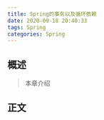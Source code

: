 ```yaml
---
title: Spring的事务以及循环依赖
date: 2020-09-18 20:40:33
tags: Spring
categories: Spring
---
```


## 概述

> 本章介绍

<!--more-->

## 正文
